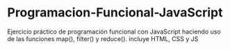 # Programacion-Funcional-JavaScript
Ejercicio práctico de programación funcional con JavaScript haciendo uso de las funciones map(), filter() y reduce(). incluye HTML, CSS y JS
